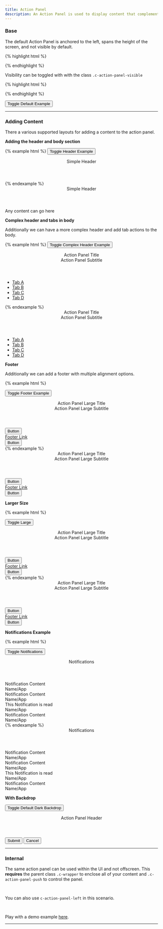 ```yaml
---
title: Action Panel
description: An Action Panel is used to display content that complements the primary content.
---
```


### Base

The default Action Panel is anchored to the left, spans the height of the screen, and not visible by default.

<div id="actionPanelDefault" class="c-action-panel"></div>

{% highlight html %}
<div class="c-action-panel"></div>
{% endhighlight %}

<br>

Visibility can be toggled with with the class `.c-action-panel-visible`

{% highlight html %}
<div class="c-action-panel c-action-panel-visible"></div>
{% endhighlight %}

<br>

<button class="c-btn c-btn-secondary" id="actionPanelDefault-trigger">Toggle Default Example</button>


<hr>

### Adding Content

There a various supported layouts for adding a content to the action panel.

**Adding the header and body section**

{% example html %}
<button class="c-btn c-btn-secondary" id="actionPanelHeader-trigger">Toggle Header Example</button>

<div class="c-action-panel">
  <header class="c-action-panel-header">
    <div class="c-action-panel-header-title">
      Simple Header
    </div>
    <div class="c-action-panel-header-menu">
      <a class="c-action-panel-close"></a>
    </div>
  </header>

  <div class="c-action-panel-body">
  </div>
</div>
{% endexample %}


<div id="actionPanelHeader" class="c-action-panel">
  <header class="c-action-panel-header">
    <div class="c-action-panel-header-title">
      Simple Header
    </div>
    <div class="c-action-panel-header-menu">
      <a class="c-action-panel-close"></a>
    </div>
  </header>
  <div class="c-action-panel-body c-p-md">
  Any content can go here
  </div>
</div>


**Complex header and tabs in body**

Additionally we can have a more complex header and add tab actions to the body.

{% example html %}
<button class="c-btn c-btn-secondary" id="actionPanelHeaderComplex-trigger">Toggle Complex Header Example</button>

<div class="c-action-panel">
  <header class="c-action-panel-header">
    <div class="c-action-panel-header-title">
      Action Panel Title
    </div>
    <div class="c-action-panel-header-subtitle">
      Action Panel Subtitle
    </div>
    <div class="c-action-panel-header-menu">
      <a class="c-action-panel-header-menu-icon" href="#">
        <i class="fa fa-expand" aria-hidden="true"></i>
      </a>
      <a class="c-action-panel-header-menu-icon" href="#">
        <i class="fa fa-cog" aria-hidden="true"></i>
      </a>
    </div>
  </header>

  <div class="c-action-panel-body">
    <ul class="c-tabs c-tabs-fullwidth c-bg-white">
      <li class="c-tab-item">
        <a class="c-tab-item-link" href="#">Tab A</a>
      </li>
      <li class="c-tab-item">
        <a class="c-tab-item-link c-tab-item-link-active" href="#">Tab B</a>
      </li>
      <li class="c-tab-item">
        <a class="c-tab-item-link" href="#">Tab C</a>
      </li>
      <li class="c-tab-item">
        <a class="c-tab-item-link c-tab-item-link-disabled" href="#">Tab D</a>
      </li>
    </ul>
  </div>

</div>
{% endexample %}

<div id="actionPanelHeaderComplex" class="c-action-panel">
  <header class="c-action-panel-header">
    <div class="c-action-panel-header-title">
      Action Panel Title
    </div>
    <div class="c-action-panel-header-subtitle">
      Action Panel Subtitle
    </div>
    <div class="c-action-panel-header-menu">
      <a class="c-action-panel-header-menu-icon" href="#">
        <i class="fa fa-expand" aria-hidden="true"></i>
      </a>
      <a class="c-action-panel-header-menu-icon" href="#">
        <i class="fa fa-cog" aria-hidden="true"></i>
      </a>
    </div>
  </header>


  <div class="c-action-panel-body">
      <ul class="c-tabs c-tabs-fullwidth c-bg-white">
          <li class="c-tab-item">
            <a class="c-tab-item-link" href="#">Tab A</a>
          </li>
          <li class="c-tab-item">
            <a class="c-tab-item-link c-tab-item-link-active" href="#">Tab B</a>
          </li>
          <li class="c-tab-item">
            <a class="c-tab-item-link" href="#">Tab C</a>
          </li>
          <li class="c-tab-item">
            <a class="c-tab-item-link c-tab-item-link-disabled" href="#">Tab D</a>
          </li>
        </ul>
  </div>

</div>


**Footer**

Additionally we can add a footer with multiple alignment options.

{% example html %}

<button class="c-btn c-btn-secondary" id="actionPanelFooter-trigger">Toggle Footer Example</button>

<div class="c-action-panel">
  <header class="c-action-panel-header">
    <div class="c-action-panel-header-title">
      Action Panel Large Title
    </div>
    <div class="c-action-panel-header-subtitle">
      Action Panel Large Subtitle
    </div>
    <div class="c-action-panel-header-menu">
      <a class="c-action-panel-header-menu-icon" href="#">
        <i class="fa fa-cog" aria-hidden="true"></i>
      </a>
      <div class="c-action-panel-header-menu-icon">
        <a class="c-action-panel-close"></a>
      </div>
    </div>

  </header>

  <div class="c-action-panel-body">

  </div>

  <footer class="c-action-panel-footer">
    <div class="c-action-panel-footer-item c-action-panel-footer-item-left">
      <button class="c-btn c-btn-primary">Button</button>
    </div>
    <a class="c-action-panel-footer-item c-action-panel-footer-link c-action-panel-footer-item-center" href="#">
      Footer Link
    </a>
    <div class="c-action-panel-footer-item c-action-panel-footer-item-right">
      <button class="c-btn c-btn-primary">Button</button>
    </div>
  </footer>
</div>
{% endexample %}

<div id="actionPanelFooter" class="c-action-panel">
  <header class="c-action-panel-header">
    <div class="c-action-panel-header-title">
      Action Panel Large Title
    </div>
    <div class="c-action-panel-header-subtitle">
      Action Panel Large Subtitle
    </div>
    <div class="c-action-panel-header-menu">
      <a class="c-action-panel-header-menu-icon" href="#">
        <i class="fa fa-cog" aria-hidden="true"></i>
      </a>
      <div class="c-action-panel-header-menu-icon">
        <a class="c-action-panel-close"></a>
      </div>
    </div>

  </header>

  <div class="c-action-panel-body">

  </div>

  <footer class="c-action-panel-footer">
    <div class="c-action-panel-footer-item c-action-panel-footer-item-left">
      <button class="c-btn c-btn-primary">Button</button>
    </div>
    <a class="c-action-panel-footer-item c-action-panel-footer-link c-action-panel-footer-item-center" href="#">
      Footer Link
    </a>
    <div class="c-action-panel-footer-item c-action-panel-footer-item-right">
      <button class="c-btn c-btn-primary">Button</button>
    </div>
  </footer>
</div>





**Larger Size**

{% example html %}

<button class="c-btn c-btn-secondary" id="actionPanelLarge-trigger">Toggle Large</button>

<div class="c-action-panel c-action-panel-lg">
  <header class="c-action-panel-header">
    <div class="c-action-panel-header-title">
      Action Panel Large Title
    </div>
    <div class="c-action-panel-header-subtitle">
      Action Panel Large Subtitle
    </div>
    <div class="c-action-panel-header-menu">
      <a class="c-action-panel-header-menu-icon" href="#">
        <i class="fa fa-cog" aria-hidden="true"></i>
      </a>
      <div class="c-action-panel-header-menu-icon">
        <a class="c-action-panel-close"></a>
      </div>
    </div>

  </header>

  <div class="c-action-panel-body">

  </div>

  <footer class="c-action-panel-footer">
    <div class="c-action-panel-footer-item c-action-panel-footer-item-left">
      <button class="c-btn c-btn-primary">Button</button>
    </div>
    <a class="c-action-panel-footer-item c-action-panel-footer-link c-action-panel-footer-item-center" href="#">
      Footer Link
    </a>
    <div class="c-action-panel-footer-item c-action-panel-footer-item-right">
      <button class="c-btn c-btn-primary">Button</button>
    </div>
  </footer>
</div>
{% endexample %}


<div id="actionPanelLarge" class="c-action-panel c-action-panel-lg">
  <header class="c-action-panel-header">
    <div class="c-action-panel-header-title">
      Action Panel Large Title
    </div>
    <div class="c-action-panel-header-subtitle">
      Action Panel Large Subtitle
    </div>
    <div class="c-action-panel-header-menu">
      <a class="c-action-panel-header-menu-icon" href="#">
        <i class="fa fa-cog" aria-hidden="true"></i>
      </a>
      <div class="c-action-panel-header-menu-icon">
        <a class="c-action-panel-close"></a>
      </div>
    </div>

  </header>

  <div class="c-action-panel-body">

  </div>

  <footer class="c-action-panel-footer">
    <div class="c-action-panel-footer-item c-action-panel-footer-item-left">
      <button class="c-btn c-btn-primary">Button</button>
    </div>
    <a class="c-action-panel-footer-item c-action-panel-footer-link c-action-panel-footer-item-center" href="#">
      Footer Link
    </a>
    <div class="c-action-panel-footer-item c-action-panel-footer-item-right">
      <button class="c-btn c-btn-primary">Button</button>
    </div>
  </footer>
</div>


**Notifications Example**

{% example html %}

<button class="c-btn c-btn-secondary" id="actionPanelNotifications-trigger">Toggle Notifications</button>

<div class="c-action-panel c-notifications">
  <header class="c-action-panel-header">
    <div class="c-action-panel-header-title">
      Notifications
    </div>
    <div class="c-action-panel-header-menu">
      <a class="c-btn c-btn-icon-secondary c-btn-icon" href="#">
        <i class="fa fa-cog" aria-hidden="true"></i>
      </a>
    </div>
  </header>

  <div class="c-action-panel-body">
    <div class="c-media-list c-media-list-hover">
      <div class="c-media c-media-middle">
        <div class="c-avatar c-avatar-lg c-avatar-cyan">
          <i class="fab fa-dropbox"></i>
        </div>
        <div class="c-media-body">
          <div class="c-text-md">Notification Content</div>
          <div class="c-text-sm c-text-bold">Name/App</div>
        </div>
      </div>
      <div class="c-media c-media-middle">
        <div class="c-avatar c-avatar-lg c-avatar-lime">
          <i class="fab fa-apple"></i>
        </div>
        <div class="c-media-body">
          <div class="c-text-md">Notification Content</div>
          <div class="c-text-sm c-text-bold">Name/App</div>
        </div>
      </div>
      <div class="c-media c-media-middle c-media-read">
        <div class="c-avatar c-avatar-lg c-avatar-orange">
          <i class="fab fa-amazon"></i>
        </div>
        <div class="c-media-body">
          <div class="c-text-md">This Notification is read</div>
          <div class="c-text-sm c-text-bold">Name/App</div>
        </div>
      </div>
      <div class="c-media c-media-middle">
        <div class="c-avatar c-avatar-lg c-avatar-grape">
          <i class="fab fa-xbox"></i>
        </div>
        <div class="c-media-body">
          <div class="c-text-md">Notification Content</div>
          <div class="c-text-sm c-text-bold">Name/App</div>
        </div>
      </div>
    </div>
  </div>

</div>
{% endexample %}

<div id="actionPanelNotifications" class="c-action-panel c-notifications">
  <header class="c-action-panel-header">
    <div class="c-action-panel-header-title">
      Notifications
    </div>
    <div class="c-action-panel-header-menu">
      <a class="c-btn c-btn-icon-secondary c-btn-icon" href="#">
        <i class="fa fa-cog" aria-hidden="true"></i>
      </a>
    </div>
  </header>

  <div class="c-action-panel-body">
    <div class="c-media-list c-media-list-hover">
      <div class="c-media c-media-middle">
        <div class="c-avatar c-avatar-lg c-avatar-cyan">
          <i class="fab fa-dropbox"></i>
        </div>
        <div class="c-media-body">
          <div class="c-text-md">Notification Content</div>
          <div class="c-text-sm c-text-bold">Name/App</div>
        </div>
      </div>
      <div class="c-media c-media-middle">
        <div class="c-avatar c-avatar-lg c-avatar-lime">
          <i class="fab fa-apple"></i>
        </div>
        <div class="c-media-body">
          <div class="c-text-md">Notification Content</div>
          <div class="c-text-sm c-text-bold">Name/App</div>
        </div>
      </div>
      <div class="c-media c-media-middle c-media-read">
        <div class="c-avatar c-avatar-lg c-avatar-orange">
          <i class="fab fa-amazon"></i>
        </div>
        <div class="c-media-body">
          <div class="c-text-md">This Notification is read</div>
          <div class="c-text-sm c-text-bold">Name/App</div>
        </div>
      </div>
      <div class="c-media c-media-middle">
        <div class="c-avatar c-avatar-lg c-avatar-grape">
          <i class="fab fa-xbox"></i>
        </div>
        <div class="c-media-body">
          <div class="c-text-md">Notification Content</div>
          <div class="c-text-sm c-text-bold">Name/App</div>
        </div>
      </div>
    </div>
  </div>

</div>



**With Backdrop**


<button class="c-btn c-btn-secondary" id="qv-backdrop-dark-trigger">Toggle Default Dark Backdrop</button>

<div id="qv-backdrop-dark" class="c-action-panel">
  <header class="c-action-panel-header">
    <div class="c-action-panel-header-title">
      Action Panel Header
    </div>
    <div class="c-action-panel-header-menu">
      <a class="c-action-panel-close"></a>
    </div>
  </header>

  <div class="c-action-panel-body">

  </div>

  <footer class="c-action-panel-footer">
    <button class="c-btn c-btn-primary c-m-right-sm">Submit</button>
    <button class="c-btn c-btn-secondary">Cancel</button>
  </footer>
</div>

<div class="c-action-panel-backdrop" id="backdrop-dark" style="display: none; z-index: 1601;"></div>

<hr>


### Internal
The same action panel can be used within the UI and not offscreen. This **requires** the parent class `.c-wrapper` to enclose all of your content and `.c-action-panel-push` to control the panel.

<br>

You can also use `c-action-panel-left` in this scenario.

<br>



Play with a demo example <a class="c-text-underline" href="{{site.url}}{{site.baseurl}}/content/resources/examples/layout-demos">here</a>. 


<hr>
<br>